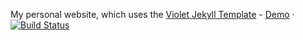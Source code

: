 My personal website, which uses the <a href="https://github.com/sergiokopplin/violet">Violet Jekyll Template</a> - <a href="http://sergiokopplin.github.io/violet/">Demo</a> · <a href="https://travis-ci.org/sergiokopplin/violet"><img src="https://travis-ci.org/sergiokopplin/violet.svg?branch=gh-pages" alt="Build Status" /></a>
